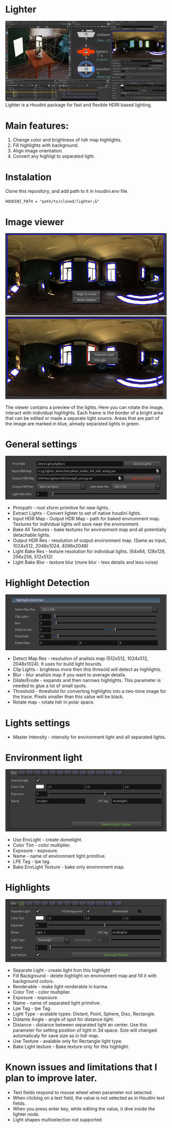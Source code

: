 # Lighter
![image](images/cover.png)
Lighter is a Houdini package for fast and flexible HDRI based lighting.

# Main features:
1. Change color and brightness of hdr map highlights.
2. Fill highlights with background.
3. Align image orientation.
4. Convert any highligt to separated light.


# Instalation
Clone this repository, and add path to it in houdini.env file.

`HOUDINI_PATH = "path/to/cloned/lighter;&"`

# Image viewer
![image](images/map_context_menu.png)![image](images/light_context_menu.png)

The viewer contains a preview of the lights. Here you can rotate the image, interact with individual highlights.
Each frame is the border of a bright area that can be edited or made a separate light source.
Areas that are part of the image are marked in blue, already separated lights in green.

# General settings
![image](images/general_settings.png)

* Primpath - root xform primitive for new lights.
* Extract Lights - Convert lighter to set of native houdini lights.
* Input HDR Map - Output HDR Map - path for baked environment map. Textures for individual lights will save near the environment.
* Bake All Textures - bake textures for environment map and all potentially detachable lights.
* Output HDR Res - resolution of output environment map. (Same as input, 1024x512, 2048x1024, 4096x2048)
* Light Bake Res - texture resolution for individual lights. (64x64, 128x128, 256x256, 512x512)
* Light Bake Blur - texture blur (more blur - less details and less noise)

# Highlight Detection
![image](images/highlight_detection.png)

* Detect Map Res - resolution of analisis map (512x512, 1024x512, 2048x1024). It uses for build light bounds.
* Clip Lights - brightess more then this thresold will detect as highlights.
* Blur - blur analisis map if you want to average details.
* Dilate/Erode - expands and then narrows highlights. This parameter is needed to glue a lot of small spots.
* Threshold - threshold for converting highlights into a two-tone image for the trace. Pixels smaller than this value will be black.
* Rotate map - rotate hdr in polar space.

# Lights settings
* Master Intensity - intensity for environment light and all separated lights.

# Environment light
![image](images/envlight_settings.png)

* Use EnvLight - create domelight.
* Color Tint - color multiplier.
* Exposure - exposure.
* Name - name of environment light primitive.
* LPE Tag - lpe tag.
* Bake EnvLight Texture - bake only environment map.

# Highlights
![image](images/light_settings.png)

* Separate Light - create light fron this highlight
* Fill Background - delete highlight on environment map and fill it with background colors.
* Renderable - make light renderable in karma.
* Color Tint - color multiplier.
* Exposure - exposure.
* Name - name of separated light primitive.
* Lpe Tag - lpe Tag.
* Light Type - avalable types: Distant, Point, Sphere, Disc, Rectangle.
* Distante Angle - angle of spot for distance light. 
* Distance - distance between separated light an center. Use this parameter for setting position of light in 3d space. Size will changed automaticaly for save size as in hdr map.
* Use Texture - avalable only for Rectangle light type.
* Bake Light texture - Bake texture only for this highlight.

# Known issues and limitations that I plan to improve later.
* Text fields respond to mouse wheel when parameter not selected.
* When clicking on a text field, the value is not selected as in Houdini text fields.
* When you press enter key, while editing the value, it dive inside the lighter node.
* Light shapes multiselection not supported
